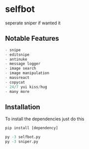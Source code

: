 # selfbot

seperate sniper if wanted it

## Notable Features

```python
- snipe
- editsnipe
- antinuke
- message logger
- image search
- image manipulation
- massreact
- copycat
- 24/7 yui kiss/hug
- many more
```

## Installation
To install the dependencies just do this
```python
pip install [dependency]

py -3 selfbot.py
py -3 sniper.py
```

